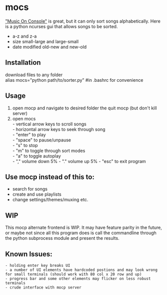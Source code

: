 # mocs
["Music On Console"](https://github.com/jonsafari/mocp) is great, but it can only sort songs alphabetically.
Here is a python ncurses gui that allows songs to be sorted.
  - a-z and z-a
  - size small-large and large-small
  - date modified old-new and new-old
  
  ## Installation
  download files to any folder <br>
  alias mocs="python path/to/sorter.py" #in .bashrc for convenience
  
## Usage
  1. open mocp and navigate to desired folder the quit mocp (but don't kill server)
  2. open mocs <br>
    - vertical arrow keys to scroll songs <br>
    - horizontal arrow keys to seek through song <br>
    - "enter" to play <br>
    - "space" to pause/unpause <br>
    - "s" to stop <br>
    - "m" to toggle through sort modes <br>
    - "a" to toggle autoplay <br>
    - "," volume down 5%
    - "." volume up 5%
    - "esc" to exit program <br>

## Use mocp instead of this to:
  - search for songs
  - create and use playlists
  - change settings/themes/muxing etc.

## WIP <br>
This mocp alternate frontend is WIP. It may have feature parity in the future, or maybe not since all this program does is call the commandline through the python subprocess module and present the results.

## Known Issues:
    - holding enter key breaks UI
    - a number of UI elements have hardcoded postions and may look wrong for small terminals (should work with 80 col x 20 row and up)
    - progress bar and some other elements may flicker on less robust terminals
    - crude interface with mocp server
